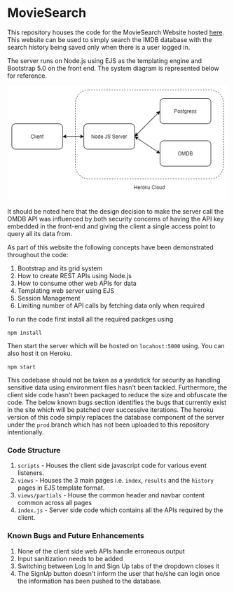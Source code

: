 # MovieSearch

This repository houses the code for the MovieSearch Website hosted [here](https://still-meadow-69431.herokuapp.com/). This website can be used to simply search the IMDB database with the search history being saved only when there is a user logged in. 

The server runs on Node.js using EJS as the templating engine and Bootstrap 5.0 on the front end. The system diagram is represented below for reference. 

![](public/system_diagram.png)

It should be noted here that the design decision to make the server call the OMDB API was influenced by both security concerns of having the API key embedded in the front-end and giving the client a single access point to query all its data from. 

As part of this website the following concepts have been demonstrated throughout the code:

1. Bootstrap and its grid system 
2. How to create REST APIs using Node.js
3. How to consume other web APIs for data
4. Templating web server using EJS
5. Session Management
6. Limiting number of API calls by fetching data only when required

To run the code first install all the required packges using
```
npm install
```
Then start the server which will be hosted on ```locahost:5000``` using. You can also host it on Heroku. 

```
npm start
```
This codebase should not be taken as a yardstick for security as handling sensitive data using environment files hasn't been tackled. Furthermore, the client side code hasn't been packaged to reduce the size and obfuscate the code. The below known bugs section identifies the bugs that currently exist in the site which will be patched over successive iterations. The heroku version of this code simply replaces the database component of the server under the ```prod``` branch which has not been uploaded to this repository intentionally.

### Code Structure
1. ```scripts``` - Houses the client side javascript code for various event listeners.
2. ```views``` - Houses the 3 main pages i.e. ```index```, ```results``` and the ```history``` pages in EJS template format.
3. ```views/partials``` - House the common header and navbar content common across all pages
4. ```index.js``` - Server side code which contains all the APIs required by the client.

### Known Bugs and Future Enhancements
1. None of the client side web APIs handle erroneous output
2. Input sanitization needs to be added 
3. Switching between Log In and Sign Up tabs of the dropdown closes it
4. The SignUp button doesn't inform the user that he/she can login once the information has been pushed to the database.